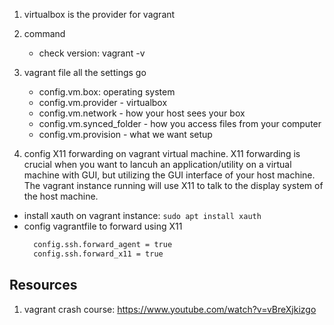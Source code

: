 1. virtualbox is the provider for vagrant
2. command
   + check version: vagrant -v

3. vagrant file all the settings go
   + config.vm.box: operating system
   + config.vm.provider - virtualbox
   + config.vm.network - how your host sees your box
   + config.vm.synced_folder - how you access files from your computer
   + config.vm.provision - what we want setup

4. config X11 forwarding on vagrant virtual machine. 
   X11 forwarding is crucial when you want to lancuh an application/utility on a virtual machine with GUI, but utilizing the GUI interface of your host machine. The vagrant instance running will use X11 to talk to the display system of the host machine.
  + install xauth on vagrant instance: `sudo apt install xauth`
  + config vagrantfile to forward using X11
    ```bash
      config.ssh.forward_agent = true
      config.ssh.forward_x11 = true 
    ```
 
## Resources
1. vagrant crash course: https://www.youtube.com/watch?v=vBreXjkizgo
